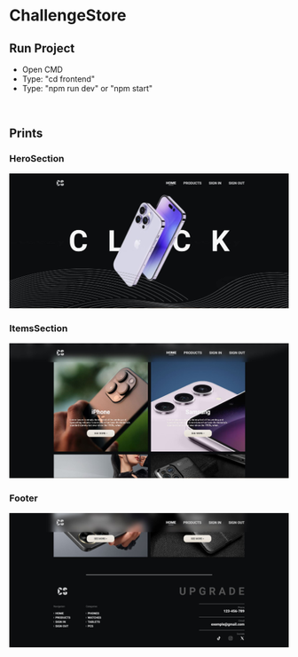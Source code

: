 # ChallengeStore

<h2>Run Project</h2>

- Open CMD
- Type: "cd frontend"
- Type: "npm run dev" or "npm start"

<br />
<h2>Prints</h2>
<h3>HeroSection</h3>
<img src="./prints/heroSection.JPG" />
<h3>ItemsSection</h3>
<img src="./prints/itemsSection.JPG" />
<h3>Footer</h3>
<img src="./prints/footer.JPG" />
